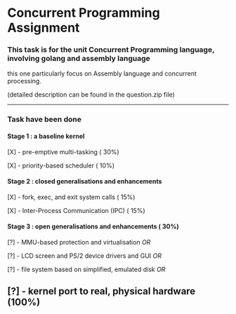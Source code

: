 # Concurrent Programming Assignment
### This task is for the unit Concurrent Programming language, involving golang and assembly language 
this one particularly focus on Assembly language and concurrent processing.

(detailed description can be found in the question.zip file)



-------------------------------------------------------------------------------
### Task have been done
#### Stage 1 : a baseline kernel
[X]           - pre-emptive multi-tasking                            ( 30%)

[X]           - priority-based scheduler                             ( 10%)

#### Stage 2 : closed generalisations and enhancements
[X]           - fork, exec, and exit system calls                    ( 15%)

[X]           - Inter-Process Communication (IPC)                    ( 15%)

#### Stage 3 : open   generalisations and enhancements                ( 30%)
[?]           - MMU-based protection and virtualisation
                *OR*

[?]           - LCD screen and PS/2 device drivers and GUI
                *OR*

[?]           - file system based on simplified, emulated disk
                *OR*

[?]           - kernel port to real, physical hardware                     
                                                           (100%)
-------------------------------------------------------------------------------


